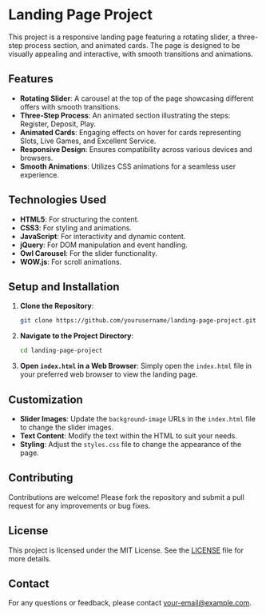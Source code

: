 # Landing Page Project

This project is a responsive landing page featuring a rotating slider, a three-step process section, and animated cards. The page is designed to be visually appealing and interactive, with smooth transitions and animations.

## Features

- **Rotating Slider**: A carousel at the top of the page showcasing different offers with smooth transitions.
- **Three-Step Process**: An animated section illustrating the steps: Register, Deposit, Play.
- **Animated Cards**: Engaging effects on hover for cards representing Slots, Live Games, and Excellent Service.
- **Responsive Design**: Ensures compatibility across various devices and browsers.
- **Smooth Animations**: Utilizes CSS animations for a seamless user experience.

## Technologies Used

- **HTML5**: For structuring the content.
- **CSS3**: For styling and animations.
- **JavaScript**: For interactivity and dynamic content.
- **jQuery**: For DOM manipulation and event handling.
- **Owl Carousel**: For the slider functionality.
- **WOW.js**: For scroll animations.

## Setup and Installation

1. **Clone the Repository**:
   ```bash
   git clone https://github.com/yourusername/landing-page-project.git
   ```

2. **Navigate to the Project Directory**:
   ```bash
   cd landing-page-project
   ```

3. **Open `index.html` in a Web Browser**:
   Simply open the `index.html` file in your preferred web browser to view the landing page.

## Customization

- **Slider Images**: Update the `background-image` URLs in the `index.html` file to change the slider images.
- **Text Content**: Modify the text within the HTML to suit your needs.
- **Styling**: Adjust the `styles.css` file to change the appearance of the page.

## Contributing

Contributions are welcome! Please fork the repository and submit a pull request for any improvements or bug fixes.

## License

This project is licensed under the MIT License. See the [LICENSE](LICENSE) file for more details.

## Contact

For any questions or feedback, please contact [your-email@example.com](mailto:your-email@example.com).
